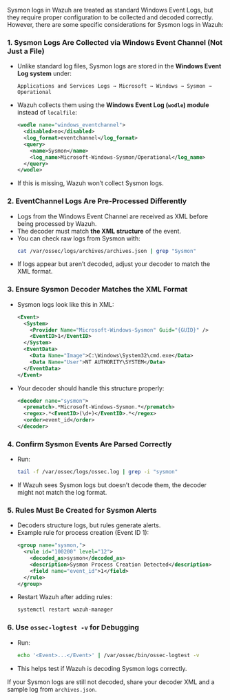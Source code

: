 Sysmon logs in Wazuh are treated as standard Windows Event Logs, but they require proper configuration to be collected and decoded correctly. However, there are some specific considerations for Sysmon logs in Wazuh:

### 1. **Sysmon Logs Are Collected via Windows Event Channel (Not Just a File)**
   - Unlike standard log files, Sysmon logs are stored in the **Windows Event Log system** under:
     ```
     Applications and Services Logs → Microsoft → Windows → Sysmon → Operational
     ```
   - Wazuh collects them using the **Windows Event Log (`wodle`) module** instead of `localfile`:
     ```xml
     <wodle name="windows_eventchannel">
       <disabled>no</disabled>
       <log_format>eventchannel</log_format>
       <query>
         <name>Sysmon</name>
         <log_name>Microsoft-Windows-Sysmon/Operational</log_name>
       </query>
     </wodle>
     ```
   - If this is missing, Wazuh won’t collect Sysmon logs.

### 2. **EventChannel Logs Are Pre-Processed Differently**
   - Logs from the Windows Event Channel are received as XML before being processed by Wazuh.
   - The decoder must match **the XML structure** of the event.
   - You can check raw logs from Sysmon with:
     ```bash
     cat /var/ossec/logs/archives/archives.json | grep "Sysmon"
     ```
   - If logs appear but aren’t decoded, adjust your decoder to match the XML format.

### 3. **Ensure Sysmon Decoder Matches the XML Format**
   - Sysmon logs look like this in XML:
     ```xml
     <Event>
       <System>
         <Provider Name="Microsoft-Windows-Sysmon" Guid="{GUID}" />
         <EventID>1</EventID>
       </System>
       <EventData>
         <Data Name="Image">C:\Windows\System32\cmd.exe</Data>
         <Data Name="User">NT AUTHORITY\SYSTEM</Data>
       </EventData>
     </Event>
     ```
   - Your decoder should handle this structure properly:
     ```xml
     <decoder name="sysmon">
       <prematch>.*Microsoft-Windows-Sysmon.*</prematch>
       <regex>.*<EventID>(\d+)</EventID>.*</regex>
       <order>event_id</order>
     </decoder>
     ```

### 4. **Confirm Sysmon Events Are Parsed Correctly**
   - Run:
     ```bash
     tail -f /var/ossec/logs/ossec.log | grep -i "sysmon"
     ```
   - If Wazuh sees Sysmon logs but doesn’t decode them, the decoder might not match the log format.

### 5. **Rules Must Be Created for Sysmon Alerts**
   - Decoders structure logs, but rules generate alerts.
   - Example rule for process creation (Event ID 1):
     ```xml
     <group name="sysmon,">
       <rule id="100200" level="12">
         <decoded_as>sysmon</decoded_as>
         <description>Sysmon Process Creation Detected</description>
         <field name="event_id">1</field>
       </rule>
     </group>
     ```
   - Restart Wazuh after adding rules:
     ```bash
     systemctl restart wazuh-manager
     ```

### 6. **Use `ossec-logtest -v` for Debugging**
   - Run:
     ```bash
     echo '<Event>...</Event>' | /var/ossec/bin/ossec-logtest -v
     ```
   - This helps test if Wazuh is decoding Sysmon logs correctly.

If your Sysmon logs are still not decoded, share your decoder XML and a sample log from `archives.json`.
